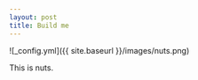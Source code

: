 ```yaml
---
layout: post
title: Build me
---
```


![_config.yml]({{ site.baseurl }}/images/nuts.png)

This is nuts.
